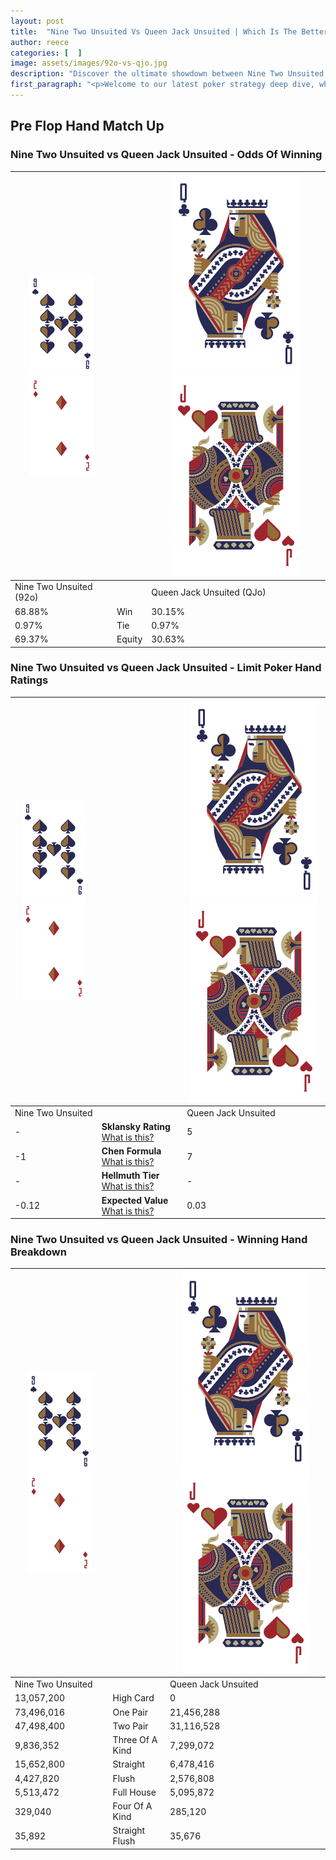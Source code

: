 ```yaml
---
layout: post
title:  "Nine Two Unsuited Vs Queen Jack Unsuited | Which Is The Better Hand In Poker? A Complete Guide"
author: reece
categories: [  ]
image: assets/images/92o-vs-qjo.jpg
description: "Discover the ultimate showdown between Nine Two Unsuited and Queen Jack Unsuited in poker! Uncover the odds, strategies, and scenarios where one hand triumphs over the other. Get ready to up your poker game with this thrilling analysis."
first_paragraph: "<p>Welcome to our latest poker strategy deep dive, where we're pitting two distinct hands against each other in a high-stakes showdown: Nine Two Unsuited vs Queen Jack Unsuited.</p><p>In the dynamic world of poker, every decision counts, and knowing which hand holds the upper hand is key to your success at the table.</p><p>In this article, we'll dissect these two hands, explore the scenarios where one dominates the other, and equip you with the knowledge to make strategic choices that can tip the odds in your favor.</p><p>Get ready to unravel the intriguing dynamics of these poker hands and elevate your game to new heights.</p>"
---
```




[comment]: # (sp0)

## Pre Flop Hand Match Up

<div class="table hand-ratings" markdown="1"> 



### Nine Two Unsuited vs Queen Jack Unsuited - Odds Of Winning


    
| ![image info](assets/images/hand1/9.png) ![image info](assets/images/hand1/2o.png) |  | ![image info](assets/images/hand2/Q.png) ![image info](assets/images/hand2/Jo.png) |
| -------- | -------- | -------- |
| Nine Two Unsuited (92o) |  | Queen Jack Unsuited (QJo) |
| 68.88% | Win | 30.15% |
| 0.97% | Tie | 0.97% |
| 69.37% | Equity | 30.63% |




[comment]: # (sp1)



### Nine Two Unsuited vs Queen Jack Unsuited - Limit Poker Hand Ratings


    
| ![image info](assets/images/hand1/9.png) ![image info](assets/images/hand1/2o.png) |  | ![image info](assets/images/hand2/Q.png) ![image info](assets/images/hand2/Jo.png) |
| -------- | -------- | -------- |
| Nine Two Unsuited |  | Queen Jack Unsuited |
| - | **Sklansky Rating** [What is this?](/sklansky-rating-explained) | 5 |
| -1 | **Chen Formula** [What is this?](/chen-formula-explained) | 7 |
| - | **Hellmuth Tier** [What is this?](/Hellmuth-tier-explained) | - |
| -0.12 | **Expected Value** [What is this?](/expected-value-explained) | 0.03 |




[comment]: # (sp2)



### Nine Two Unsuited vs Queen Jack Unsuited - Winning Hand Breakdown


    
| ![image info](assets/images/hand1/9.png) ![image info](assets/images/hand1/2o.png) |  | ![image info](assets/images/hand2/Q.png) ![image info](assets/images/hand2/Jo.png) |
| -------- | -------- | -------- |
| Nine Two Unsuited |  | Queen Jack Unsuited |
| 13,057,200 | High Card | 0 |
| 73,496,016 | One Pair | 21,456,288 |
| 47,498,400 | Two Pair | 31,116,528 |
| 9,836,352 | Three Of A Kind | 7,299,072 |
| 15,652,800 | Straight | 6,478,416 |
| 4,427,820 | Flush | 2,576,808 |
| 5,513,472 | Full House | 5,095,872 |
| 329,040 | Four Of A Kind | 285,120 |
| 35,892 | Straight Flush | 35,676 |




[comment]: # (sp3)



</div>

[comment]: # (sp4)



[comment]: # (sp5)

